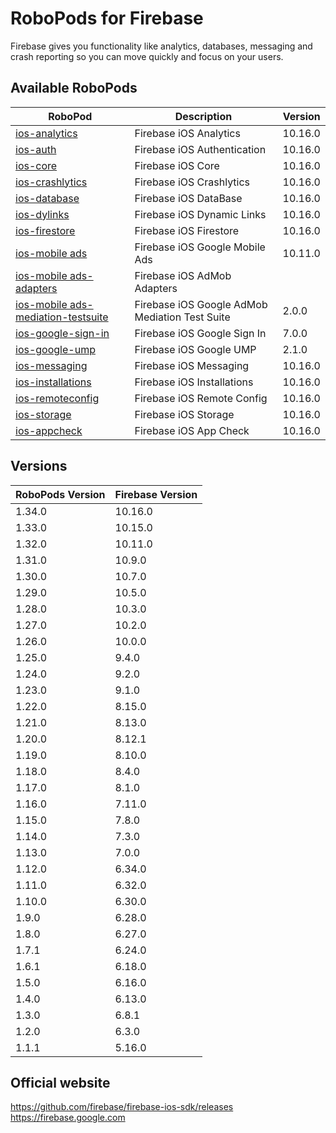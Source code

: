 # RoboPods for Firebase

Firebase gives you functionality like analytics, databases, messaging and crash reporting so you can move quickly and focus on your users.

## Available RoboPods

| RoboPod                                                                          | Description                                    | Version |
|----------------------------------------------------------------------------------|------------------------------------------------|---------|
| [ios-analytics](ios-analytics/)                                                  | Firebase iOS Analytics                         | 10.16.0 |
| [ios-auth](ios-auth/)                                                            | Firebase iOS Authentication                    | 10.16.0 |
| [ios-core](ios-core/)                                                            | Firebase iOS Core                              | 10.16.0 |
| [ios-crashlytics](ios-crashlytics/)                                              | Firebase iOS Crashlytics                       | 10.16.0 |
| [ios-database](ios-database/)                                                    | Firebase iOS DataBase                          | 10.16.0 |
| [ios-dylinks](ios-dylinks/)                                                      | Firebase iOS Dynamic Links                     | 10.16.0 |
| [ios-firestore](ios-firestore/)                                                  | Firebase iOS Firestore                         | 10.16.0 |
| [ios-mobile ads](ios-google-mobile-ads/)                                         | Firebase iOS Google Mobile Ads                 | 10.11.0 |
| [ios-mobile ads-adapters](ios-google-mobile-ads-adapters/)                       | Firebase iOS AdMob Adapters                    |         |
| [ios-mobile ads-mediation-testsuite](ios-google-mobile-ads-mediation-testsuite/) | Firebase iOS Google AdMob Mediation Test Suite | 2.0.0   |
| [ios-google-sign-in](ios-google-sign-in/)                                        | Firebase iOS Google Sign In                    | 7.0.0   |
| [ios-google-ump](ios-google-ump/)                                                | Firebase iOS Google UMP                        | 2.1.0   |
| [ios-messaging](ios-messaging/)                                                  | Firebase iOS Messaging                         | 10.16.0 |
| [ios-installations](ios-installations/)                                          | Firebase iOS Installations                     | 10.16.0 |
| [ios-remoteconfig](ios-remoteconfig/)                                            | Firebase iOS Remote Config                     | 10.16.0 |
| [ios-storage](ios-storage/)                                                      | Firebase iOS Storage                           | 10.16.0 |
| [ios-appcheck](ios-appcheck/)                                                    | Firebase iOS App Check                         | 10.16.0 |

## Versions

| RoboPods Version | Firebase Version |
|------------------|------------------|
| 1.34.0           | 10.16.0          |
| 1.33.0           | 10.15.0          |
| 1.32.0           | 10.11.0          |
| 1.31.0           | 10.9.0           |
| 1.30.0           | 10.7.0           |
| 1.29.0           | 10.5.0           |
| 1.28.0           | 10.3.0           |
| 1.27.0           | 10.2.0           |
| 1.26.0           | 10.0.0           |
| 1.25.0           | 9.4.0            |
| 1.24.0           | 9.2.0            |
| 1.23.0           | 9.1.0            |
| 1.22.0           | 8.15.0           |
| 1.21.0           | 8.13.0           |
| 1.20.0           | 8.12.1           |
| 1.19.0           | 8.10.0           |
| 1.18.0           | 8.4.0            |
| 1.17.0           | 8.1.0            |
| 1.16.0           | 7.11.0           |
| 1.15.0           | 7.8.0            |
| 1.14.0           | 7.3.0            |
| 1.13.0           | 7.0.0            |
| 1.12.0           | 6.34.0           |
| 1.11.0           | 6.32.0           |
| 1.10.0           | 6.30.0           |
| 1.9.0            | 6.28.0           |
| 1.8.0            | 6.27.0           |
| 1.7.1            | 6.24.0           |
| 1.6.1            | 6.18.0           |
| 1.5.0            | 6.16.0           |
| 1.4.0            | 6.13.0           |
| 1.3.0            | 6.8.1            |
| 1.2.0            | 6.3.0            |
| 1.1.1            | 5.16.0           |

## Official website

https://github.com/firebase/firebase-ios-sdk/releases
https://firebase.google.com